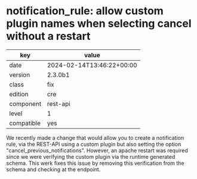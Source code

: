 [//]: # (werk v2)
# notification_rule: allow custom plugin names when selecting cancel without a restart

key        | value
---------- | ---
date       | 2024-02-14T13:46:22+00:00
version    | 2.3.0b1
class      | fix
edition    | cre
component  | rest-api
level      | 1
compatible | yes

We recently made a change that would allow you to create a notification rule,
via the REST-API using a custom plugin but also setting the option
"cancel_previous_notifications".  However, an apache restart was required
since we were verifying the custom plugin via the runtime generated
schema. This werk fixes this issue by removing this verification from the
schema and checking at the endpoint.
